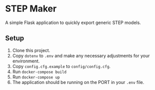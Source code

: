 # STEP Maker

A simple Flask application to quickly export generic STEP models.

## Setup

1. Clone this project.
1. Copy `dotenv` to `.env` and make any necessary adjustments for your
environment.
1. Copy `config.cfg.example` to `config/config.cfg`.
1. Run `docker-compose build`
1. Run `docker-compose up`
1. The application should be running on the PORT in your `.env` file.
